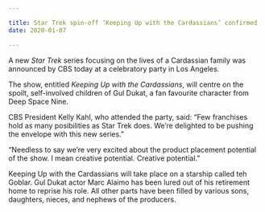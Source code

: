 ```yaml
---

title: Star Trek spin-off ‘Keeping Up with the Cardassians’ confirmed
date: 2020-01-07

---
```


A new *Star Trek* series focusing on the lives of a Cardassian family was announced by CBS today at a celebratory party in Los Angeles.

The show, entitled *Keeping Up with the Cardassians*, will centre on the spoilt, self-involved children of Gul Dukat, a fan favourite character from Deep Space Nine.

CBS President Kelly Kahl, who attended the party, said: “Few franchises hold as many posibilities as Star Trek does. We’re delighted to be pushing the envelope with this new series.”

“Needless to say we’re very excited about the product placement potential of the show. I mean creative potential. Creative potential.”

Keeping Up with the Cardassians will take place on a starship called teh Goblar. Gul Dukat actor Marc Alaimo has been lured out of his retirement home to reprise his role. All other parts have been filled by various sons, daughters, nieces, and nephews of the producers.